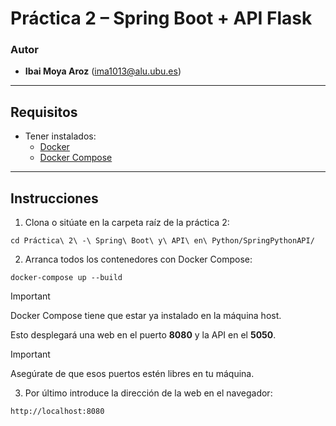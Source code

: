 # Práctica 2 – Spring Boot + API Flask

### Autor  
- **Ibai Moya Aroz** ([ima1013@alu.ubu.es](mailto:ima1013@alu.ubu.es))

---

## Requisitos

- Tener instalados:
  - [Docker](https://docs.docker.com/get-docker/)  
  - [Docker Compose](https://docs.docker.com/compose/install/)  

---

## Instrucciones

1. Clona o sitúate en la carpeta raíz de la práctica 2:
```
cd Práctica\ 2\ -\ Spring\ Boot\ y\ API\ en\ Python/SpringPythonAPI/
```
2. Arranca todos los contenedores con Docker Compose:
```
docker-compose up --build
```
> [!IMPORTANT]  
> Docker Compose tiene que estar ya instalado en la máquina host.

Esto desplegará una web en el puerto **8080** y la API en el **5050**.

> [!IMPORTANT]  
> Asegúrate de que esos puertos estén libres en tu máquina.

3. Por último introduce la dirección de la web en el navegador:
```
http://localhost:8080
```

